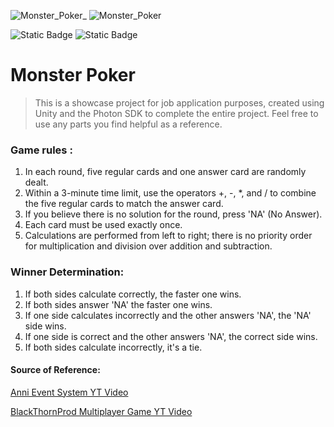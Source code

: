 
![Monster_Poker_](https://github.com/nauxx29/MonsterPoker/assets/86775625/3c8a7404-2770-49c0-a134-b00547f70be1) 
![Monster_Poker](https://github.com/nauxx29/MonsterPoker/assets/86775625/e8446519-6cf2-40f0-a81c-477925d93b4a)

![Static Badge](https://img.shields.io/badge/Unity-2022.3.4f1-e889a5) ![Static Badge](https://img.shields.io/badge/Photon-PUN%202-e889a5)

# Monster Poker
> This is a showcase project for job application purposes,
> created using Unity and the Photon SDK to complete the entire project.
> Feel free to use any parts you find helpful as a reference.

### Game rules :

1. In each round, five regular cards and one answer card are randomly dealt.
2. Within a 3-minute time limit, use the operators +, -, *, and / to combine the five regular cards to match the answer card.
3. If you believe there is no solution for the round, press 'NA' (No Answer).
4. Each card must be used exactly once.
5. Calculations are performed from left to right; there is no priority order for multiplication and division over addition and subtraction.

### Winner Determination:

1. If both sides calculate correctly, the faster one wins.
2. If both sides answer 'NA' the faster one wins.
3. If one side calculates incorrectly and the other answers 'NA', the 'NA' side wins.
4. If one side is correct and the other answers 'NA', the correct side wins.
5. If both sides calculate incorrectly, it's a tie.

#### Source of Reference:
[Anni Event System YT Video](https://www.youtube.com/watch?v=RPhTEJw6KbI)

[BlackThornProd Multiplayer Game YT Video](https://www.youtube.com/watch?v=y69wBS13wwA&t=6s)

